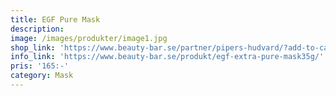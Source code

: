 ```yaml
---
title: EGF Pure Mask
description:
image: /images/produkter/image1.jpg
shop_link: 'https://www.beauty-bar.se/partner/pipers-hudvard/?add-to-cart=1411'
info_link: 'https://www.beauty-bar.se/produkt/egf-extra-pure-mask35g/'
pris: '165:-'
category: Mask
---
```


